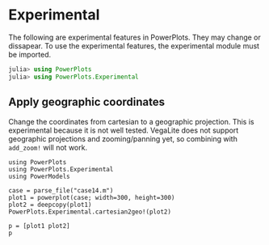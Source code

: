 # Experimental

The following are experimental features in PowerPlots.  They may change or dissapear. To use the experimental features, the experimental module must be imported.

```julia
julia> using PowerPlots
julia> using PowerPlots.Experimental
```

## Apply geographic coordinates
Change the coordinates from cartesian to a geographic projection. This is experimental because it is not well tested.
VegaLite does not support geographic projections and zooming/panning yet, so combining with `add_zoom!` will not work.

```@example
using PowerPlots
using PowerPlots.Experimental
using PowerModels

case = parse_file("case14.m")
plot1 = powerplot(case; width=300, height=300)
plot2 = deepcopy(plot1)
PowerPlots.Experimental.cartesian2geo!(plot2)

p = [plot1 plot2]
p
```
